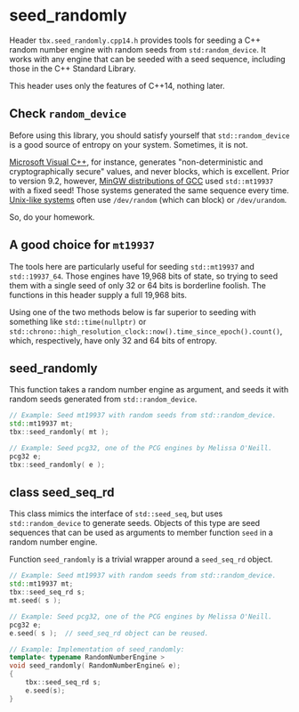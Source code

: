# seed_randomly
Header `tbx.seed_randomly.cpp14.h` provides tools for seeding a C++ random number engine with random seeds from `std:random_device`. It works with any engine that can be seeded with a seed sequence, including those in the C++ Standard Library.

This header uses only the features of C++14, nothing later.

## Check `random_device`
Before using this library, you should satisfy yourself that `std::random_device` is a good source of entropy on your system. Sometimes, it is not.

[Microsoft Visual C++](https://learn.microsoft.com/en-us/cpp/standard-library/random-device-class?view=msvc-170), for instance, generates "non-deterministic and cryptographically secure" values, and never blocks, which is excellent. Prior to version 9.2, however, [MinGW distributions of GCC](https://gcc.gnu.org/bugzilla/show_bug.cgi?id=85494) used `std::mt19937` with a fixed seed! Those systems generated the same sequence every time. [Unix-like systems](https://en.wikipedia.org/wiki//dev/random) often use `/dev/random` (which can block) or `/dev/urandom`.

So, do your homework.

## A good choice for `mt19937`
The tools here are particularly useful for seeding `std::mt19937` and `std::19937_64`. Those engines have 19,968 bits of state, so trying to seed them with a single seed of only 32 or 64 bits is borderline foolish. The functions in this header supply a full 19,968 bits.

Using one of the two methods below is far superior to seeding with something like `std::time(nullptr)` or `std::chrono::high_resolution_clock::now().time_since_epoch().count()`, which, respectively, have only 32 and 64 bits of entropy.

## seed_randomly
This function takes a random number engine as argument, and seeds it with random seeds generated from `std::random_device`.
````cpp
// Example: Seed mt19937 with random seeds from std::random_device.
std::mt19937 mt;
tbx::seed_randomly( mt );

// Example: Seed pcg32, one of the PCG engines by Melissa O'Neill.
pcg32 e;
tbx::seed_randomly( e );
````

## class seed_seq_rd
This class mimics the interface of `std::seed_seq`, but uses `std::random_device` to generate seeds. Objects of this type are seed sequences that can be used as arguments to member function `seed` in a random number engine.

Function `seed_randomly` is a trivial wrapper around a `seed_seq_rd` object.
````cpp
// Example: Seed mt19937 with random seeds from std::random_device.
std::mt19937 mt;
tbx::seed_seq_rd s;
mt.seed( s );

// Example: Seed pcg32, one of the PCG engines by Melissa O'Neill.
pcg32 e;
e.seed( s );  // seed_seq_rd object can be reused.

// Example: Implementation of seed_randomly:
template< typename RandomNumberEngine >
void seed_randomly( RandomNumberEngine& e);
{
    tbx::seed_seq_rd s;
    e.seed(s);
}
````